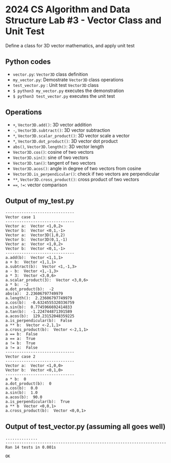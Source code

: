 # 2024 CS Algorithm and Data Structure Lab #3 - Vector Class and Unit Test
Define a class for 3D vector mathematics, and apply unit test
## Python codes
- `vector.py`: `Vector3D` class definition
- `my_vector.py`: Demostrate `Vector3D` class operations
- `test_vector.py` : Unit test `Vector3D` class
- `$ python3 my_vector.py` executes the demonstration
- `$ python3 test_vector.py` executes the unit test
## Operations
- `+`, `Vector3D.add()`: 3D vector addition
- `-`, `Vector3D.subtract()`: 3D vector subtraction
- `*`, `Vector3D.scalar_product()`: 3D vector scale a vector
- `*`, `Vector3D.dot_product()`: 3D vector dot product
- `abs()`, `Vector3D.length()`: 3D vector length
- `Vector3D.cos()`: cosine of two vectors
- `Vector3D.sin()`: sine of two vectors
- `Vector3D.tan()`: tangent of two vectors
- `Vector3D.acos()`: angle in degree of two vectors from cosine
- `Vector3D.is_perpendicular()`: check if two vectors are perpendicular
- `**`, `Vector3D.cross_product()`: cross product of two vectors
- `==`, `!=`: vector comparison
## Output of my_test.py
```
------------------------------
Vector case 1
------------------------------
Vector a:  Vector <1,0,2>
Vector b:  Vector <0,1,-1>
Vector a:  Vector3D(1,0,2)
Vector b:  Vector3D(0,1,-1)
Vector a:  Vector <1,0,2>
Vector b:  Vector <0,1,-1>
------------------------------
a.add(b):  Vector <1,1,1>
a + b:  Vector <1,1,1>
a.subtract(b):  Vector <1,-1,3>
a - b:  Vector <1,-1,3>
a * 3:  Vector <3,0,6>
a.scalar_product(3):  Vector <3,0,6>
a * b:  -2
a.dot_product(b):  -2
abs(a):  2.23606797749979
a.length():  2.23606797749979
a.cos(b):  -0.6324555320336759
a.sin(b):  0.7745966692414833
a.tan(b):  -1.224744871391589
a.acos(b):  129.23152048359225
a.is_perpendicular(b):  False
a ** b:  Vector <-2,1,1>
a.cross_product(b):  Vector <-2,1,1>
a == b:  False
a == a:  True
a != b:  True
a != a:  False
------------------------------
Vector case 2
------------------------------
Vector a:  Vector <1,0,0>
Vector b:  Vector <0,1,0>
------------------------------
a * b:  0
a.dot_product(b):  0
a.cos(b):  0.0
a.sin(b):  1.0
a.acos(b):  90.0
a.is_perpendicular(b):  True
a ** b  Vector <0,0,1>
a.cross_product(b):  Vector <0,0,1>
```

## Output of test_vector.py (assuming all goes well)
```
..............
----------------------------------------------------------------------
Ran 14 tests in 0.001s

OK
```
